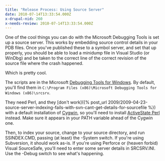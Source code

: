 ```yaml
---
title: "Release Process: Using Source Server"
date: 2010-07-14T13:33:54.000Z
x-drupal-nid: 260
x-needs-review: 2010-07-14T13:33:54.000Z
---
```

One of the cool things you can do with the Microsoft Debugging Tools is set up a source server. This works by embedding source control details in your PDB files. Once you've published these to a symbol server, and set that up properly, you should be able to load a minidump file in Visual Studio (or WinDbg) and be taken to the correct line of the correct revision of the source file where the crash happened.

Which is pretty cool.

The scripts are in the Microsoft [Debugging Tools for Windows](http://www.microsoft.com/whdc/devtools/debugging/default.mspx). By default, you'll find them in `C:\Program Files (x86)\Microsoft Debugging Tools for Windows (x86)\srcsrv`.

They need Perl, and they [don't work]({% post_url 2009/2009-04-23-source-server-indexing-fails-with-svn-cant-get-details-for-sourcefile %}) with a default installation of [Cygwin](http://www.cygwin.com/), so you'll need to install [ActiveState Perl](http://www.activestate.com/activeperl/) instead. Make sure it appears in your PATH variable ahead of the Cygwin one.

Then, to index your source, change to your source directory, and run SSINDEX.CMD, passing (at least) the -System switch. If you're using Subversion, it should work as-is. If you're using Perforce or (heaven forbid) Visual SourceSafe, you'll need to enter some server details in SRCSRV.INI. Use the -Debug switch to see what's happening.
